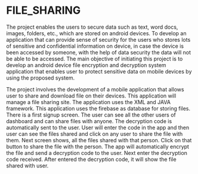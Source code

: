 # FILE_SHARING


The project enables the users to secure data such as text, word docs, images, 
folders, etc., which are stored on android devices. To develop an application that 
can provide sense of security for the users who stores lots of sensitive and 
confidential information on device, in case the device is been accessed by 
someone, with the help of data security the data will not be able to be accessed. 
The main objective of initiating this project is to develop an android device file 
encryption and decryption system application that enables user to protect sensitive 
data on mobile devices by using the proposed system. 

The project involves the development of a mobile application that allows user to share and 
download file on their devices. This application will manage a file sharing site. The application 
uses the XML and JAVA framework. This application uses the firebase as database for storing 
files. There is a first signup screen. The user can see all the other users of dashboard and can 
share files with anyone. The decryption code is automatically sent to the user. User will enter the 
code in the app and then user can see the files shared and click on any user to share the file with 
them. Next screen shows, all the files shared with that person. Click on that button to share the 
file with the person. The app will automatically encrypt the file and send a decryption code to 
the user. Next enter the decryption code received. After entered the decryption code, it will show 
the file shared with user.